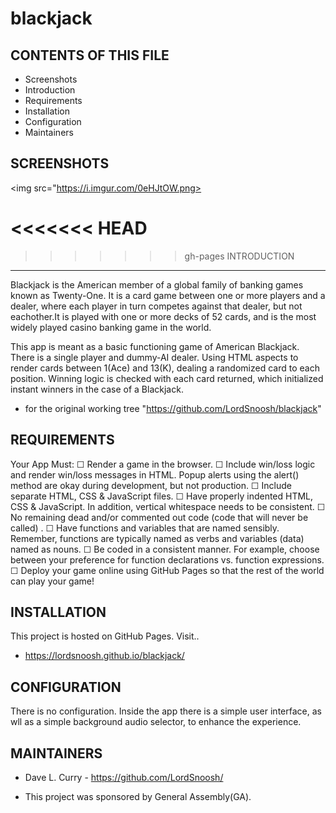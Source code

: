 # blackjack
CONTENTS OF THIS FILE
---------------------------
 * Screenshots
 * Introduction
 * Requirements
 * Installation
 * Configuration
 * Maintainers

SCREENSHOTS
---------------------------
<img src="https://i.imgur.com/0eHJtOW.png>

<<<<<<< HEAD
=======

>>>>>>> gh-pages
 INTRODUCTION
---------------------------
Blackjack is the American member of a global family of banking games known as Twenty-One. It is a card game between one or more players and a dealer, where each player in turn competes against that dealer, but not eachother.It is played with one or more decks of 52 cards, and is the most widely played casino banking game in the world.

This app is meant as a basic functioning game of American Blackjack. There is a single player and dummy-AI dealer. Using HTML aspects to render cards between 1(Ace) and 13(K), dealing a randomized card to each position. Winning logic is checked with each card returned, which initialized instant winners in the case of a Blackjack.

 * for the original working tree
    "https://github.com/LordSnoosh/blackjack"

REQUIREMENTS
---------------------------
Your App Must:
☐ Render a game in the browser.
☐ Include win/loss logic and render win/loss messages in HTML. Popup alerts using the alert() method are okay during development, but not production.
☐ Include separate HTML, CSS & JavaScript files.
☐ Have properly indented HTML, CSS & JavaScript. In addition, vertical whitespace needs to be consistent.
☐ No remaining dead and/or commented out code (code that will never be called) .
☐ Have functions and variables that are named sensibly. Remember, functions are typically named as verbs and variables (data) named as nouns.
☐ Be coded in a consistent manner. For example, choose between your preference for function declarations vs. function expressions.
☐ Deploy your game online using GitHub Pages so that the rest of the world can play your game!

INSTALLATION
---------------------------
This project is hosted on GitHub Pages. Visit..
 * https://lordsnoosh.github.io/blackjack/

CONFIGURATION
---------------------------
There is no configuration.
Inside the app there is a simple user interface, as wll as a simple background audio selector, to enhance the experience.

MAINTAINERS
---------------------------
 * Dave L. Curry - https://github.com/LordSnoosh/

  * This project was sponsored by General Assembly(GA).

  ⠀⠀⠀⠀⠀⠀⠀⠀⠀⠀⠀⠀⠀⠀⠀⠀⠀⠀⠀⠀⠀⠀⠀

